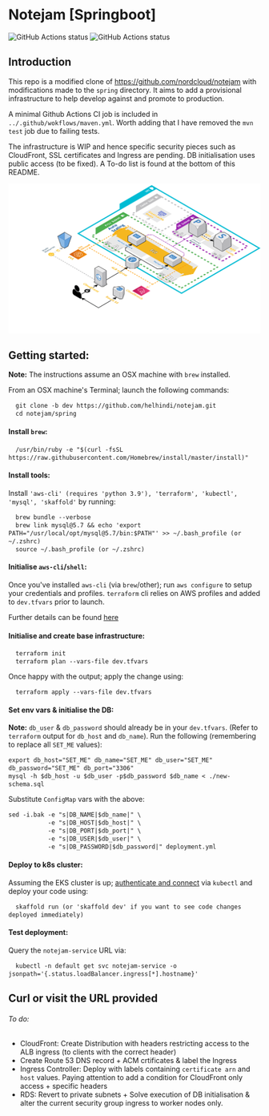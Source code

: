# Notejam [Springboot]
![GitHub Actions status](https://github.com/helhindi/notejam/actions/workflows/maven.yml/badge.svg)
![GitHub Actions status](https://github.com/helhindi/notejam/actions/workflows/dependabot.yml/badge.svg)
## Introduction
This repo is a modified clone of https://github.com/nordcloud/notejam with modifications made to the `spring` directory.
It aims to add a provisional infrastructure to help develop against and promote to production.

A minimal Github Actions CI job is included in `../.github/wokflows/maven.yml`. Worth adding that I have removed the `mvn test` job due to failing tests.

The infrastructure is WIP and hence specific security pieces such as CloudFront, SSL certificates and Ingress are pending. DB initialisation uses public access (to be fixed). A To-do list is found at the bottom of this README.

![Alt text](./notejam-arch-v0.1.png?raw=true "Notejam proposed architecture v0.1")

## Getting started:
**Note:** The instructions assume an OSX machine with `brew` installed.

From an OSX machine's Terminal; launch the following commands:
```
  git clone -b dev https://github.com/helhindi/notejam.git
  cd notejam/spring
```

#### Install `brew`:
```
  /usr/bin/ruby -e "$(curl -fsSL https://raw.githubusercontent.com/Homebrew/install/master/install)"
```
#### Install tools:
Install `'aws-cli' (requires 'python 3.9'), 'terraform', 'kubectl', 'mysql', 'skaffold'` by running:
```
  brew bundle --verbose
  brew link mysql@5.7 && echo 'export PATH="/usr/local/opt/mysql@5.7/bin:$PATH"' >> ~/.bash_profile (or ~/.zshrc)
  source ~/.bash_profile (or ~/.zshrc)
```

#### Initialise `aws-cli`/`shell`:
Once you've installed `aws-cli` (via `brew`/other); run `aws configure` to setup your credentials and profiles.
`terraform` cli relies on AWS profiles and added to `dev.tfvars` prior to launch.

Further details can be found [here](https://docs.aws.amazon.com/cli/latest/userguide/cli-configure-files.html)
#### Initialise and create base infrastructure:
```
  terraform init
  terraform plan --vars-file dev.tfvars
```
Once happy with the output; apply the change using:
```
  terraform apply --vars-file dev.tfvars
```

#### Set env vars & initialise the DB:

**Note:** `db_user` & `db_password` should already be in your `dev.tfvars`. (Refer to `terraform` output for `db_host` and `db_name`).
Run the following (remembering to replace all `SET_ME` values):
```
export db_host="SET_ME" db_name="SET_ME" db_user="SET_ME" db_password="SET_ME" db_port="3306"
mysql -h $db_host -u $db_user -p$db_password $db_name < ./new-schema.sql
```
Substitute `ConfigMap` vars with the above:
```
sed -i.bak -e "s|DB_NAME|$db_name|" \
           -e "s|DB_HOST|$db_host|" \
           -e "s|DB_PORT|$db_port|" \
           -e "s|DB_USER|$db_user|" \
           -e "s|DB_PASSWORD|$db_password|" deployment.yml
```
#### Deploy to k8s cluster:
Assuming the EKS cluster is up; [authenticate and connect](https://aws.amazon.com/premiumsupport/knowledge-center/eks-cluster-connection/) via `kubectl` and deploy your code using:
```
  skaffold run (or 'skaffold dev' if you want to see code changes deployed immediately)
```

#### Test deployment:
Query the `notejam-service` URL via:
```
  kubectl -n default get svc notejam-service -o jsonpath='{.status.loadBalancer.ingress[*].hostname}'
```
Curl or visit the URL provided
---
###### To do:
- CloudFront: Create Distribution with headers restricting access to the ALB ingress (to clients with the correct header)
- Create Route 53 DNS record + ACM crtificates & label the Ingress
- Ingress Controller: Deploy with labels containing `certificate arn` and `host` values. Paying attention to add a condition for CloudFront only access + specific headers
- RDS: Revert to private subnets + Solve execution of DB initialisation & alter the current security group ingress to worker nodes only.
